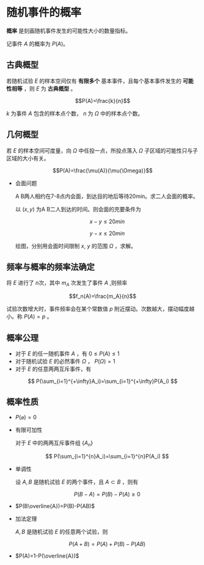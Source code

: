 # 随机事件的概率

**概率** 是刻画随机事件发生的可能性大小的数量指标。

记事件 $A$ 的概率为 $P(A)$。


## 古典概型

若随机试验 $E$ 的样本空间仅有 **有限多个** 基本事件，且每个基本事件发生的 **可能性相等** ，则 $E$ 为 **古典概型** 。

$$P(A)=\frac{k}{n}$$

$k$ 为事件 $A$ 包含的样本点个数， $n$ 为 $\Omega$ 中的样本点个数。

## 几何概型

若 $E$ 的样本空间可度量，向 $\Omega$ 中任投一点，所投点落入 $\Omega$ 子区域的可能性只与子区域的大小有关。

$$P(A)=\frac{\mu(A)}{\mu(\Omega)}$$

* 会面问题

    A B两人相约在7-8点内会面，到达目的地后等待20min。求二人会面的概率。

    以 $(x,y)$ 为A B二人到达的时间。则会面的充要条件为

    $$ x-y \le 20min $$

    $$ y-x \le 20min $$

    绘图，分别用会面时间限制 $x$, $y$ 的范围 $\Omega$ ，求解。

## 频率与概率的频率法确定

将 $E$ 进行了 $n$次，其中 $m_A$ 次发生了事件 $A$ ,则频率

$$f_n(A)=\frac{m_A}{n}$$

试验次数增大时，事件频率会在某个常数值 $p$ 附近摆动。次数越大，摆动幅度越小。称 $P(A)=p$ 。

## 概率公理

* 对于 $E$ 的任一随机事件 $A$ ，有 $0\le P(A) \le 1$
* 对于随机试验 $E$ 的必然事件 $\Omega$ ， $P(\Omega)=1$
* 对于 $E$ 的任意两两互斥事件，有

$$ P(\sum_{i=1}^{+\infty}A_i)=\sum_{i=1}^{+\infty}P(A_i) $$

## 概率性质

* $P(\varnothing)=0$

* 有限可加性

    对于 $E$ 中的两两互斥事件组 $\{A_n\}$

    $$ P(\sum_{i=1}^{n}A_i)=\sum_{i=1}^{n}P(A_i) $$
* 单调性

    设 $A, B$ 是随机试验 $E$ 的两个事件，且 $A\subset B$ ，则有

    $$ P(B-A)=P(B)-P(A)\ge 0 $$

* $P(B\overline{A})=P(B)-P(AB)$

* 加法定理

    $A, B$ 是随机试验 $E$ 的任意两个试验，则

    $$ P(A+B)=P(A)+P(B)-P(AB) $$

* $P(A)=1-P(\overline{A})$

